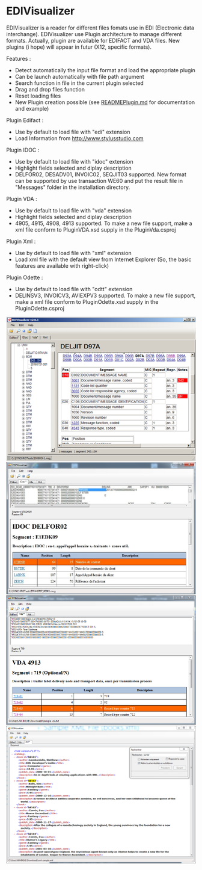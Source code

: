 # EDIVisualizer
EDIVisualizer is a reader for different files fomats use in EDI (Electronic data interchange).
EDIVisualizer use Plugin architecture to manage different formats. Actually, plugin are available for EDIFACT and VDA files. New plugins (i hope) will appear in futur (X12, specific formats).

Features :
  - Detect automatically the input file format and load the appropriate plugin
  - Can be launch automatically with file path argument
  - Search function in file in the current plugin selected
  - Drag and drop files function
  - Reset loading files
  - New Plugin creation possible (see [READMEPlugin.md](https://github.com/mdelpeix/EDIVisualizer/blob/master/READMEPlugin.md) for documentation and example)
  
Plugin Edifact :
  - Use by default to load file with "edi" extension
  - Load Information from http://www.stylusstudio.com

Plugin IDOC :
  - Use by default to load file with "idoc" extension
  - Highlight fields selected and diplay description
  - DELFOR02, DESADV01, INVOIC02, SEQJIT03 supported. New format can be supported by use transaction WE60 and put the result file in "Messages" folder in the installation directory.

Plugin VDA :
  - Use by default to load file with "vda" extension
  - Highlight fields selected and diplay description
  - 4905, 4915, 4908, 4913 supported. To make a new file support, make a xml file conform to PluginVDA.xsd supply in the PluginVda.csproj

Plugin Xml :
  - Use by default to load file with "xml" extension
  - Load xml file with the default view from Internet Explorer (So, the basic features are available with right-click)

Plugin Odette :
  - Use by default to load file with "odtt" extension
  - DELINSV3, INVOICV3, AVIEXPV3 supported. To make a new file support, make a xml file conform to PluginOdette.xsd supply in the PluginOdette.csproj

![Images](/Screenshots/edivisualizerScreenshotEdifact.jpg)
![Images](/Screenshots/edivisualizerScreenshotIDoc.jpg)
![Images](/Screenshots/edivisualizerScreenshotVDA.jpg)
![Images](/Screenshots/edivisualizerScreenshotXml.jpg)
